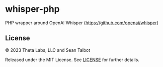 # whisper-php
PHP wrapper around OpenAI Whisper (https://github.com/openai/whisper)

## License

&copy; 2023 Theta Labs, LLC and Sean Talbot

Released under the MIT License. See [LICENSE](https://github.com/thetalabs-io/whisper-php/blob/main/LICENSE) for further details.